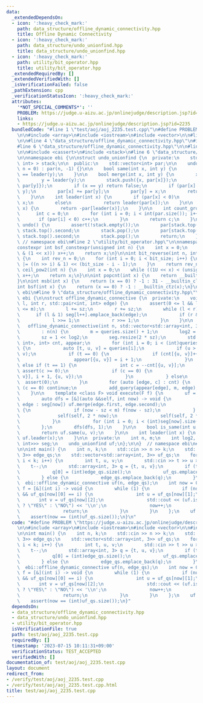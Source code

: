 ```yaml
---
data:
  _extendedDependsOn:
  - icon: ':heavy_check_mark:'
    path: data_structure/offline_dynamic_connectivity.hpp
    title: Offline Dynamic Connectivity
  - icon: ':heavy_check_mark:'
    path: data_structure/undo_unionfind.hpp
    title: data_structure/undo_unionfind.hpp
  - icon: ':heavy_check_mark:'
    path: utility/bit_operator.hpp
    title: utility/bit_operator.hpp
  _extendedRequiredBy: []
  _extendedVerifiedWith: []
  _isVerificationFailed: false
  _pathExtension: cpp
  _verificationStatusIcon: ':heavy_check_mark:'
  attributes:
    '*NOT_SPECIAL_COMMENTS*': ''
    PROBLEM: https://judge.u-aizu.ac.jp/onlinejudge/description.jsp?id=2235
    links:
    - https://judge.u-aizu.ac.jp/onlinejudge/description.jsp?id=2235
  bundledCode: "#line 1 \"test/aoj/aoj_2235.test.cpp\"\n#define PROBLEM \"https://judge.u-aizu.ac.jp/onlinejudge/description.jsp?id=2235\"\
    \n\n#include <array>\n#include <iostream>\n#include <vector>\n\n#line 2 \"data_structure/offline_dynamic_connectivity.hpp\"\
    \n\n#line 4 \"data_structure/offline_dynamic_connectivity.hpp\"\n#include <map>\n\
    #line 6 \"data_structure/offline_dynamic_connectivity.hpp\"\n\n#line 2 \"data_structure/undo_unionfind.hpp\"\
    \n\n#include <cassert>\n#include <stack>\n#line 6 \"data_structure/undo_unionfind.hpp\"\
    \n\nnamespace ebi {\n\nstruct undo_unionfind {\n  private:\n    std::stack<std::pair<int,\
    \ int> > stack;\n\n  public:\n    std::vector<int> par;\n\n    undo_unionfind(int\
    \ n = 0) : par(n, -1) {}\n\n    bool same(int x, int y) {\n        return leader(x)\
    \ == leader(y);\n    }\n\n    bool merge(int x, int y) {\n        x = leader(x);\n\
    \        y = leader(y);\n        stack.push({x, par[x]});\n        stack.push({y,\
    \ par[y]});\n        if (x == y) return false;\n        if (par[x] > par[y]) std::swap(x,\
    \ y);\n        par[x] += par[y];\n        par[y] = x;\n        return true;\n\
    \    }\n\n    int leader(int x) {\n        if (par[x] < 0)\n            return\
    \ x;\n        else\n            return leader(par[x]);\n    }\n\n    int size(int\
    \ x) {\n        return -par[leader(x)];\n    }\n\n    int count_group() {\n  \
    \      int c = 0;\n        for (int i = 0; i < int(par.size()); i++) {\n     \
    \       if (par[i] < 0) c++;\n        }\n        return c;\n    }\n\n    void\
    \ undo() {\n        assert(!stack.empty());\n        par[stack.top().first] =\
    \ stack.top().second;\n        stack.pop();\n        par[stack.top().first] =\
    \ stack.top().second;\n        stack.pop();\n        return;\n    }\n};\n\n} \
    \ // namespace ebi\n#line 2 \"utility/bit_operator.hpp\"\n\nnamespace ebi {\n\n\
    constexpr int bsf_constexpr(unsigned int n) {\n    int x = 0;\n    while (!(n\
    \ & (1 << x))) x++;\n    return x;\n}\n\nint bit_reverse(int n, int bit_size)\
    \ {\n    int rev_n = 0;\n    for (int i = 0; i < bit_size; i++) {\n        rev_n\
    \ |= ((n >> i) & 1) << (bit_size - i - 1);\n    }\n    return rev_n;\n}\n\nint\
    \ ceil_pow2(int n) {\n    int x = 0;\n    while ((1U << x) < (unsigned int)(n))\
    \ x++;\n    return x;\n}\n\nint popcnt(int x) {\n    return __builtin_popcount(x);\n\
    }\n\nint msb(int x) {\n    return (x == 0) ? -1 : 31 - __builtin_clz(x);\n}\n\n\
    int bsf(int x) {\n    return (x == 0) ? -1 : __builtin_ctz(x);\n}\n\n}  // namespace\
    \ ebi\n#line 9 \"data_structure/offline_dynamic_connectivity.hpp\"\n\nnamespace\
    \ ebi {\n\nstruct offline_dynamic_connective {\n  private:\n    void add_query(int\
    \ l, int r, std::pair<int, int> edge) {\n        assert(0 <= l && l <= r && r\
    \ <= m);\n        l += sz;\n        r += sz;\n        while (l < r) {\n      \
    \      if (l & 1) seg[l++].emplace_back(edge);\n            if (r & 1) seg[--r].emplace_back(edge);\n\
    \            l >>= 1;\n            r >>= 1;\n        }\n    }\n\n  public:\n \
    \   offline_dynamic_connective(int n, std::vector<std::array<int, 3>> queries)\n\
    \        : n(n) {\n        m = queries.size() + 1;\n        log2 = ceil_pow2(m);\n\
    \        sz = 1 << log2;\n        seg.resize(2 * sz);\n        std::map<std::pair<int,\
    \ int>, int> cnt, appear;\n        for (int i = 0; i < (int)queries.size(); i++)\
    \ {\n            auto [t, u, v] = queries[i];\n            if (u > v) std::swap(u,\
    \ v);\n            if (t == 0) {\n                if (cnt[{u, v}]++ == 0) {\n\
    \                    appear[{u, v}] = i + 1;\n                }\n            }\
    \ else if (t == 1) {\n                int c = --cnt[{u, v}];\n               \
    \ assert(c >= 0);\n                if (c == 0) {\n                    add_query(appear[{u,\
    \ v}], i + 1, {u, v});\n                }\n            } else\n              \
    \  assert(0);\n        }\n        for (auto [edge, c] : cnt) {\n            if\
    \ (c == 0) continue;\n            add_query(appear[edge], m, edge);\n        }\n\
    \    }\n\n    template <class F> void execute(F f) {\n        uf = undo_unionfind(n);\n\
    \        auto dfs = [&](auto &&self, int now) -> void {\n            for (auto\
    \ edge : seg[now]) uf.merge(edge.first, edge.second);\n            if (sz <= now)\
    \ {\n                if (now - sz < m) f(now - sz);\n            } else {\n  \
    \              self(self, 2 * now);\n                self(self, 2 * now + 1);\n\
    \            }\n            for (int i = 0; i < (int)seg[now].size(); i++) uf.undo();\n\
    \        };\n        dfs(dfs, 1);\n    }\n\n    bool is_same(int u, int v) {\n\
    \        return uf.same(u, v);\n    }\n\n    int leader(int x) {\n        return\
    \ uf.leader(x);\n    }\n\n  private:\n    int n, m;\n    int log2, sz;\n    std::vector<std::vector<std::pair<int,\
    \ int>>> seg;\n    undo_unionfind uf;\n};\n\n}  // namespace ebi\n#line 8 \"test/aoj/aoj_2235.test.cpp\"\
    \n\nint main() {\n    int n, k;\n    std::cin >> n >> k;\n    std::vector<std::array<int,\
    \ 3>> edge_qs;\n    std::vector<std::array<int, 3>> uf_qs;\n    for (int i = 0;\
    \ i < k; i++) {\n        int t, u, v;\n        std::cin >> t >> u >> v;\n    \
    \    t--;\n        std::array<int, 3> q = {t, u, v};\n        if (t == 2) {\n\
    \            q[0] = (int)edge_qs.size();\n            uf_qs.emplace_back(q);\n\
    \        } else {\n            edge_qs.emplace_back(q);\n        }\n    }\n  \
    \  ebi::offline_dynamic_connective uf(n, edge_qs);\n    int now = 0;\n    auto\
    \ f = [&](int i) -> void {\n        while (1) {\n            if (now < (int)uf_qs.size()\
    \ && uf_qs[now][0] == i) {\n                int u = uf_qs[now][1];\n         \
    \       int v = uf_qs[now][2];\n                std::cout << (uf.is_same(u, v)\
    \ ? \"YES\" : \"NO\") << '\\n';\n                now++;\n            } else {\n\
    \                return;\n            }\n        }\n    };\n    uf.execute(f);\n\
    \    assert(now == (int)uf_qs.size());\n}\n"
  code: "#define PROBLEM \"https://judge.u-aizu.ac.jp/onlinejudge/description.jsp?id=2235\"\
    \n\n#include <array>\n#include <iostream>\n#include <vector>\n\n#include \"../../data_structure/offline_dynamic_connectivity.hpp\"\
    \n\nint main() {\n    int n, k;\n    std::cin >> n >> k;\n    std::vector<std::array<int,\
    \ 3>> edge_qs;\n    std::vector<std::array<int, 3>> uf_qs;\n    for (int i = 0;\
    \ i < k; i++) {\n        int t, u, v;\n        std::cin >> t >> u >> v;\n    \
    \    t--;\n        std::array<int, 3> q = {t, u, v};\n        if (t == 2) {\n\
    \            q[0] = (int)edge_qs.size();\n            uf_qs.emplace_back(q);\n\
    \        } else {\n            edge_qs.emplace_back(q);\n        }\n    }\n  \
    \  ebi::offline_dynamic_connective uf(n, edge_qs);\n    int now = 0;\n    auto\
    \ f = [&](int i) -> void {\n        while (1) {\n            if (now < (int)uf_qs.size()\
    \ && uf_qs[now][0] == i) {\n                int u = uf_qs[now][1];\n         \
    \       int v = uf_qs[now][2];\n                std::cout << (uf.is_same(u, v)\
    \ ? \"YES\" : \"NO\") << '\\n';\n                now++;\n            } else {\n\
    \                return;\n            }\n        }\n    };\n    uf.execute(f);\n\
    \    assert(now == (int)uf_qs.size());\n}"
  dependsOn:
  - data_structure/offline_dynamic_connectivity.hpp
  - data_structure/undo_unionfind.hpp
  - utility/bit_operator.hpp
  isVerificationFile: true
  path: test/aoj/aoj_2235.test.cpp
  requiredBy: []
  timestamp: '2023-07-15 10:11:31+09:00'
  verificationStatus: TEST_ACCEPTED
  verifiedWith: []
documentation_of: test/aoj/aoj_2235.test.cpp
layout: document
redirect_from:
- /verify/test/aoj/aoj_2235.test.cpp
- /verify/test/aoj/aoj_2235.test.cpp.html
title: test/aoj/aoj_2235.test.cpp
---
```


